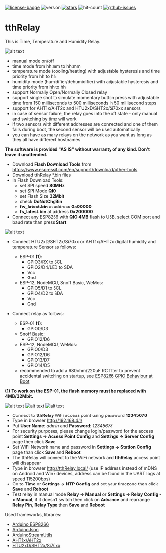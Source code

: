 [![license-badge][]][license] ![version] [![stars][]][stargazers] ![hit-count] [![github-issues][]][issues]

# tthRelay
This is Time, Temperature and Humidity Relay.

![alt text][relay_config_page_image]

- manual mode on/off
- time mode from hh:mm to hh:mm
- temperature mode (cooling/heating) with adjustable hysteresis and time priority from hh to hh
- humidity mode (humidifier/dehumidifier) with adjustable hysteresis and time priority from hh to hh
- support Normally Open/Normally Closed relay
- support single shot to simulate momentary button press with adjustable time from 150 milliseconds to 500 milliseconds in 50 millisecond steps
- support for AHT1x/AHT2x and HTU2xD/SHT2x/Si70xx sensors
- in case of sensor failure, the relay goes into the off state - only manual and switching by time will work
- if two sensors with different addresses are connected and one of them fails during boot, the second sensor will be used automatically
- you can have as many relays on the network as you want as long as they all have different hostnames

**The software is provided "AS IS" without warranty of any kind. Don't leave it unattended.**

- Download **Flash Download Tools** from https://www.espressif.com/en/support/download/other-tools
- Download tthRelay *.bin files
- In Flash Download Tools:
    - set SPI speed **80MHz**
    - set SPI Mode **QIO**
    - set Flash Size **32Mbit**
    - check **DoNotChgBin**
    - **fw_latest.bin** at address **0x00000**
    - **fs_latest.bin** at address **0x200000**
- Connect any ESP8266 with **QIO 4MB** flash to USB, select COM port and baud rate than press **Start**

![alt text][flash_download_tools_image]

- Connect HTU2xD/SHT2x/Si70xx or AHT1x/AHT2x digital humidity and temperature Sensor as follows:
    - ESP-01 **(1)**:
      - GPIO3/RX to SCL
      - GPIO2/D4/LED to SDA
      - Vcc
      - Gnd
    - ESP-12, NodeMCU, Snoff Basic, WeMos:
      - GPIO5/D1 to SCL
      - GPIO4/D2 to SDA
      - Vcc
      - Gnd

- Connect relay as follows:
    - ESP-01 **(1)**:
      - GPIO0/D3
    - Snoff Basic:
      - GPIO12/D6
    - ESP-12, NodeMCU, WeMos:
      - GPIO0/D3
      - GPIO12/D6
      - GPIO13/D7
      - GPIO14/D5
    - recommended to add a 680ohm/220uF RC filter to prevent accidental switching on startup, see [ESP8266 GPIO Behaviour at Boot](https://rabbithole.wwwdotorg.org/2017/03/28/esp8266-gpio.html)

**(1)** **To work on the ESP-01, the flash memory must be replaced with 4MB/32Mbit.**

![alt text][gpio_rc_mode]
![alt text][wifi_relay_module]
![alt text][wifi_relay_schematic_mode]

- Connect to **tthRelay** WiFi access point using password **12345678**
- Type in browser http://192.168.4.1/
- Put **User Name**: _admin_ and **Password**: _12345678_
- For security purposes, please change login/password for the access point **Settings -> Access Point Config** and **Settings -> Server Config** page then click **Save**
- Set WiFi Network name and password in **Settings -> Station Config** page than click **Save** and **Reboot**
- The tthRelay will connect to the WiFi network and **tthRelay** access point will disappear
- Type in browser http://tthRelay.local/ (use IP address instead of mDNS on Android and Win7 devices, address can be found in the UART logs at speed 115200bps)
- Go to **Time** or **Settings -> NTP Config** and set your timezone than click **Save** and **Reboot**
- Test relay in manual mode **Relay -> Manual** or **Settings -> Relay Config -> Manual**, if it doesn't switch then click on **Advance** and rearrange **Relay Pin**, **Relay Type** then **Save** and **Reboot**

Used frameworks, libraries:
- [Arduino ESP8266](https://github.com/esp8266/Arduino)
- [ArduinoJson](https://github.com/bblanchon/ArduinoJson)
- [ArduinoStreamUtils](https://github.com/bblanchon/ArduinoStreamUtils)
- [AHT1x/AHT2x](https://github.com/enjoyneering/AHTxx)
- [HTU2xD/SHT2x/Si70xx](https://github.com/enjoyneering/HTU2xD_SHT2x_Si70xx)


[license-badge]: https://img.shields.io/badge/License-CC%20BY--NC--ND%204.0-lightgrey.svg
[license]:       https://creativecommons.org/licenses/by-nc-nd/4.0/
[version]:       https://img.shields.io/badge/Version-1.1.0-green.svg
[stars]:         https://img.shields.io/github/stars/enjoyneering/tthRelay.svg
[stargazers]:    https://github.com/enjoyneering/tthRelay/stargazers
[hit-count]:     https://hits.seeyoufarm.com/api/count/incr/badge.svg?url=https%3A%2F%2Fgithub.com%2Fenjoyneering%2FtthRelay&count_bg=%2379C83D&title_bg=%23555555&icon=&icon_color=%23E7E7E7&title=hits&edge_flat=false
[github-issues]: https://img.shields.io/github/issues/enjoyneering/tthRelay.svg
[issues]:        https://github.com/enjoyneering/tthRelay/issues/

[relay_config_page_image]:    https://github.com/enjoyneering/tthRelay/blob/main/images/tthRelay_relay_config_advance_heater.png
[flash_download_tools_image]: https://github.com/enjoyneering/tthRelay/blob/main/images/flash_download_tools.png
[gpio_rc_mode]:               https://github.com/enjoyneering/tthRelay/blob/main/images/gpio_rc_mode_esp8266.png
[wifi_relay_module]:          https://github.com/enjoyneering/tthRelay/blob/main/images/wifi_relay_module_ESP-01.jpg
[wifi_relay_schematic_mode]:  https://github.com/enjoyneering/tthRelay/blob/main/images/wifi_relay_module_schematic_mode_ESP-01.png
